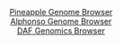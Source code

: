 <div id="Pineapple_Genome_Browser" align="center">
  <a href="https://igv.org/app/?sessionURL=blob:zZJRb5swFIX_i6VUm0QAQwIBqZrSLlnaZE2TjLKmqpABAx5gE9skTaP893nVpr2sUvOwaZIf7Ktr33OOvwPYYi4Io8AHlg77OoRAA6JguxWqmwrfoBoL4GeoElgDHGeYY5pg4B9AhoREwXKmbhZSNsI3DCKbbo1oznRh66hGz4yindATVhuXrKpQzDiSjAvjgqMtM0i.7e5wjJpGV7NtvW.kSCIDVU3BqGBGg2ke7dR70a9SlGPKahzVbSXJi4BI6VEaUz1DH4bhapgkWIgp3l.l58Pp1fDOHgXrT87lOphPwsAJz1Ykp0i2HJ.b.Bvufc6zBUzHHetC2rcJb8tkJubTIu_YH89GTw3hWJxDFw7sgQvtvoqG0BQ__U.u1SInOp.vld_pZLaRu7Zn3wcda.zO5llTfpkkbHH_ivejBiqWtIoGkBTc9aGp2aaj9S2n.2MLB5ppeiohzgjwHx41IDlKStX.cABy3yhmgMCb9gUfDTCeYg78rmeaLvQ8q99ze6bnwaN2AC2v_l6842DpuaY1tCwnykglFdBpJGgjdESpvk0yPX8.Mc9Q2sXaiucXd9S9IYMS56UTp9X1s.i9ypEa_fKFyuhbFP0T8t4iRJfxqbgtvfBuNAiWYcmLdTnZLL5ej.EtkQt39Md4HGX2tGgyxmskVb.qqONP2raIE0SlKmyJIDGpiNyHKkW2Az60bAUtSFjFFIWA5_E7UzM12Dff_4bTPj4evwM-">Pineapple Genome Browser</a>
</div>
<div id="Alphonso_Genome_Browser" align="center">
  <a href="https://igv.org/app/?sessionURL=blob:zZJdT9swFIb_i6WiTUrz4ZCmiYSmwFpALQzoQqAIRU7iJB6OHWwnpVT97_OqTbsZEr3YNMkXx0dO_J7Hzwb0WEjCGQgBNB3PdBxgAFnz1QI1LcWXqMEShCWiEhtA4BILzHIMwg0okVQovpnrL2ulWhlaFlHtsEGs4qZ0TdSgV87QSpo5b6wTTinKuECKC2kdC9Rzi1T9cIUz1Lamvts1PatAClmItjVnklstZlW60v9Lf7XSCjPe4LTpqCK7AKnOozMWZok.RckiynMs5Qyvz4ujaHYe3bqTeHk6OlnGX86SeJQcLEjFkOoEPjqv6P2ippGXXeWHXR0nHp9.UwX9OoDH9wP388HkpSUCyyPHd8bu2HfgWKMhrMAv_9PUepE9J_creOsN4BS1.csd1EXjXya8fdJVMp038eqP0wdgawDK8077APJa.KFjG649Mjw4Gv4onbFh24FmJDgB4cOjAZRA.ZM._rABat1qa4DEz91OIANwUWABwmFg274TBNA79A_tIHC2xgZ0gv49wNP4JvBtGEE4SktClVa6SCVrpYkYM_u8NKvXPYnO46TxmBZnlmVwcnLcXWuWy7Nnt4iC6756g6cB9PW7h9TDvifVP_HvPUFMle0rnT3RSLLyJjqbdbry5qfrqyAf1cHy7gLG8ZuI9sNTctEgpc_rjt7.tK5HgiCmdKMnkmSEErVONEm.AqEDXS0vyDnl2kYgquyDbdiG49kff0vqbh.33wE-">Alphonso Genome Browser</a>
</div>


<div id="DAF_Genomics_Browser" align="center">
  <a href="https://igv.org/app/?sessionURL=blob:tZFra9swFIb_i2D95JtkxzcIw92yruuyQoNj0lKCYsuxFkvyJDlX8t8nvJbCRhmDDiQhcS7vq_OcwJZIRQUHKUAOHDkQAguoRuxmmHUt.YYZUSCtcauIBSSpiSS8JCA9gRorjfO7r6ay0bpTqetWuLbXhAtGS.Uo38GdrUSvG2JSbeRgho.C451ySsFMssYubrtGcCVcXJZEKdtzO8LXyx02x3NsObQkS9a3mg6qS2PCGKucGhu3lFdk_xcj_0HZLPo.K2bZUH9DDtfVOLu5zub.JL._Cj_c57efizwsLmZ0zbHuJRnT.XFzqfSXvch58b2I2cKMZqpLL9y88z9eTPYdlUSNYQRjP44Q9MHZAq0oe4MAlI2EKQysCMUWCgL76eqPQjMDKShIHx4toCUuNyb94QT0oTOggCI_.oGZBYSsiASpnXheBJMEjYIo8JIEnq0T6GX7xiQ_5XdJ5KEModBZYWb0a9oO4zNCfwbfCuNvnc3.V0xTtN1dzRfZ9nJ6CItVsfZvj5MV8r148QomC7z6rVpIhrUJ_Xo.QcGtUWOE6xcq_vnx_BM-">DAF Genomics Browser</a>
</div>
